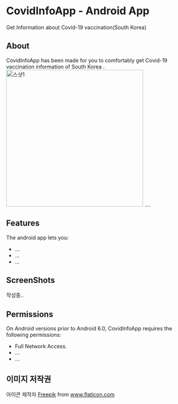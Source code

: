 # CovidInfoApp - Android App
Get Information about Covid-19 vaccination(South Korea)
## About
CovidInfoApp has been made for you to comfortably get Covid-19 vaccination information of South Korea . 
<img width="369" alt="스샷1" src="https://user-images.githubusercontent.com/18653295/137859613-892430ab-7d64-4b2e-9636-b9b3439f37f1.png">
....
## Features
The android app lets you:
* ...
* ...
* ...
## ScreenShots
작성중..
## Permissions
On Android versions prior to Android 6.0, CovidInfoApp requires the following permissions:
* Full Network Access.
* ...
* ...
## 이미지 저작권
<div>아이콘 제작자 <a href="https://www.freepik.com" title="Freepik">Freepik</a> from <a href="https://www.flaticon.com/kr/" title="Flaticon">www.flaticon.com</a></div>

